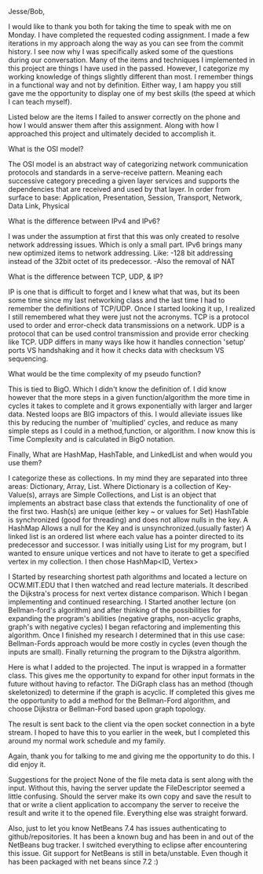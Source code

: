 Jesse/Bob,

I would like to thank you both for taking the time to speak with me on Monday.
I have completed the requested coding assignment. I made a few iterations in
my approach along the way as you can see from the commit history. I see now why
I was specifically asked some of the questions during our conversation. Many of
the items and techniques I implemented in this project are things I have used
in the passed. However, I categorize my working knowledge of things slightly
different than most. I remember things in a functional way and not by definition.
Either way, I am happy you still gave me the opportunity to display one of my
best skills (the speed at which I can teach myself). 

Listed below are the items I failed to answer correctly on the phone and how I
would answer them after this assignment. Along with how I approached this project
and ultimately decided to accomplish it.

What is the OSI model?

The OSI model is an abstract way of categorizing network communication protocols
and standards in a serve-receive pattern. Meaning each successive category preceding
a given layer services and supports the dependencies that are received and used by
that layer. In order from surface to base:
Application, Presentation, Session, Transport, Network, Data Link, Physical

What is the difference between IPv4 and IPv6?

I was under the assumption at first that this was only created to resolve network
addressing issues. Which is only a small part. IPv6 brings many new optimized items
to network addressing. Like:
-128 bit addressing instead of the 32bit octet of its predecessor.
-Also the removal of NAT

What is the difference between TCP, UDP, & IP?

IP is one that is difficult to forget and I knew what that was, but its been some
time since my last networking class and the last time I had to remember the definitions
of TCP/UDP. Once I started looking it up, I realized I still remembered what they were just
not the acronyms. TCP is a protocol used to order and error-check data transmissions on
a network. UDP is a protocol that can be used control transmission and provide error
checking like TCP. UDP differs in many ways like how it handles connection 'setup'
ports VS handshaking and it how it checks data with checksum VS sequencing.

What would be the time complexity of my pseudo function?

This is tied to BigO. Which I didn't know the definition of. I did know however that
the more steps in a given function/algorithm the more time in cycles it takes to complete
and it grows exponentially with larger and larger data. Nested loops are BIG impactors
of this. I would alleviate issues like this by reducing the number of 'multiplied' cycles,
and reduce as many simple steps as I could in a method,function, or algorithm. I now know
this is Time Complexity and is calculated in BigO notation. 

Finally, What are HashMap, HashTable, and LinkedList and when would you use them?

I categorize these as collections. In my mind they are separated into three areas:
Dictionary, Array, List. Where Dictionary is a collection of Key-Value(s), arrays are
Simple Collections, and List is an object that implements an abstract base class that
extends the functionality of one of the first two. Hash(s) are unique (either key ~ or values for Set)
HashTable is synchronized (good for threading) and does not allow nulls in the key. A HashMap Allows 
a null for the Key and is unsynchronized.(usually faster) A linked list is an ordered list 
where each value has a pointer directed to its predecessor and successor. I was initially
using List<Vertex> for my program, but I wanted to ensure unique vertices and not have to 
iterate to get a specified vertex in my collection. I then chose HashMap<ID, Vertex>

I Started by researching shortest path algorithms and located a lecture on OCW.MIT.EDU
that I then watched and read lecture materials. It described the Dijkstra's process for
next vertex distance comparison. Which I began implementing and continued researching.
I Started another lecture (on Bellman-ford's algorithm) and after thinking of the
possibilities for expanding the program's abilities (negative graphs, non-acyclic graphs,
graph's with negative cycles) I began refactoring and implementing this algorithm. 
Once I finished my research I determined that in this use case: Bellman-Fords approach
would be more costly in cycles (even though the inputs are small). Finally returning the
program to the Dijkstra algorithm. 

Here is what I added to the projected. The input is wrapped in a formatter class. This 
gives me the opportunity to expand for other input formats in the future without having
to refactor. The DiGraph class has an method (though skeletonized) to determine if the
graph is acyclic. If completed this gives me the opportunity to add a method for the
Bellman-Ford algorithm, and choose Dijkstra or Bellman-Ford based upon graph topology.

The result is sent back to the client via the open socket connection in a byte stream.
I hoped to have this to you earlier in the week, but I completed this around my normal
work schedule and my family. 

Again, thank you for talking to me and giving me the opportunity to do this. I did enjoy it.

Suggestions for the project
None of the file meta data is sent along with the input. Without this, having the server
update the FileDescriptor seemed a little confusing. Should the server make its own 
copy and save the result to that or write a client application to accompany the server
to receive the result and write it to the opened file.
Everything else was straight forward.

Also, just to let you know NetBeans 7.4 has issues authenticating to github/repositories.
It has been a known bug and has been in and out of the NetBeans bug tracker. I switched 
everything to eclipse after encountering this issue. Git support for NetBeans is still
in beta/unstable. Even though it has been packaged with net beans since 7.2 :)